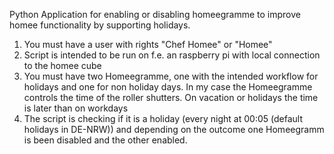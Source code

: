 Python Application for enabling or disabling homeegramme to improve homee functionality by supporting holidays.

1. You must have a user with rights "Chef Homee" or "Homee"
2. Script is intended to be run on f.e. an raspberry pi with local connection to the homee cube
3. You must have two Homeegramme, one with the intended workflow for holidays and one for non holiday days. In my case the Homeegramme controls the time of the roller shutters. On vacation or holidays the time is later than on workdays
5. The script is checking if it is a holiday (every night at 00:05 (default holidays in DE-NRW)) and depending on the outcome one Homeegramm is been disabled and the other enabled.
